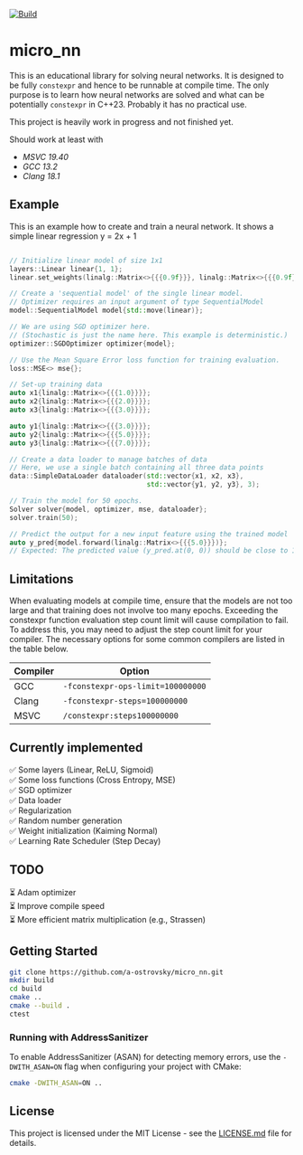 [![Build](https://github.com/a-ostrovsky/micro_nn/actions/workflows/build.yml/badge.svg)](https://github.com/a-ostrovsky/micro_nn/actions/workflows/build.yml)

# micro_nn

This is an educational library for solving neural networks. It is designed to be fully `constexpr` and hence to be runnable at compile time. The only purpose is to learn how neural networks are solved and what can be potentially `constexpr` in C++23. Probably it has no practical use.

This project is heavily work in progress and not finished yet.

Should work at least with
- *MSVC 19.40*
- *GCC 13.2*
- *Clang 18.1*

## Example
This is an example how to create and train a neural network. It shows a simple linear regression y = 2x + 1
```cpp

// Initialize linear model of size 1x1
layers::Linear linear{1, 1};
linear.set_weights(linalg::Matrix<>{{{0.9f}}}, linalg::Matrix<>{{{0.9f}}});

// Create a 'sequential model' of the single linear model.
// Optimizer requires an input argument of type SequentialModel
model::SequentialModel model{std::move(linear)};

// We are using SGD optimizer here. 
// (Stochastic is just the name here. This example is deterministic.)
optimizer::SGDOptimizer optimizer{model};

// Use the Mean Square Error loss function for training evaluation.
loss::MSE<> mse{};

// Set-up training data
auto x1{linalg::Matrix<>{{{1.0}}}};
auto x2{linalg::Matrix<>{{{2.0}}}};
auto x3{linalg::Matrix<>{{{3.0}}}};

auto y1{linalg::Matrix<>{{{3.0}}}};
auto y2{linalg::Matrix<>{{{5.0}}}};
auto y3{linalg::Matrix<>{{{7.0}}}};

// Create a data loader to manage batches of data
// Here, we use a single batch containing all three data points
data::SimpleDataLoader dataloader(std::vector{x1, x2, x3},
                                  std::vector{y1, y2, y3}, 3);

// Train the model for 50 epochs.
Solver solver{model, optimizer, mse, dataloader};
solver.train(50);

// Predict the output for a new input feature using the trained model
auto y_pred{model.forward(linalg::Matrix<>{{{5.0}}})};
// Expected: The predicted value (y_pred.at(0, 0)) should be close to 11.0 after training

```

## Limitations
When evaluating models at compile time, ensure that the models are not too large and that training does not involve too many epochs. Exceeding the constexpr function evaluation step count limit will cause compilation to fail. To address this, you may need to adjust the step count limit for your compiler. The necessary options for some common compilers are listed in the table below.

| Compiler | Option                            |
|----------|-----------------------------------|
| GCC      | `-fconstexpr-ops-limit=100000000` |
| Clang    | `-fconstexpr-steps=100000000`     |
| MSVC     | `/constexpr:steps100000000`       |


## Currently implemented

✅ Some layers (Linear, ReLU, Sigmoid)<br/>
✅ Some loss functions (Cross Entropy, MSE)<br/>
✅ SGD optimizer<br/>
✅ Data loader<br/>
✅ Regularization<br/>
✅ Random number generation<br/>
✅ Weight initialization (Kaiming Normal)<br/>
✅ Learning Rate Scheduler (Step Decay)<br/>

## TODO
⏳ Adam optimizer<br/>
⏳ Improve compile speed <br/>
⏳ More efficient matrix multiplication (e.g., Strassen)<br/>

## Getting Started
```bash
git clone https://github.com/a-ostrovsky/micro_nn.git
mkdir build
cd build 
cmake ..
cmake --build .
ctest
```

### Running with AddressSanitizer

To enable AddressSanitizer (ASAN) for detecting memory errors, use the `-DWITH_ASAN=ON` flag when configuring your project with CMake:

```bash
cmake -DWITH_ASAN=ON ..
```

## License
This project is licensed under the MIT License - see the [LICENSE.md](LICENSE.md) file for details.
